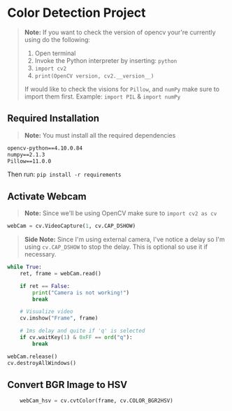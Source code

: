 # Color Detection Project


> **Note:** If you want to check the version of opencv your're currently using do the following: 
> 1. Open terminal
> 2. Invoke the Python interpreter by inserting: `python`
> 3. `import cv2`
> 4. `print(OpenCV version, cv2.__version__)`
>
> If would like to check the visions for `Pillow`, and `numPy` make sure to import them first. 
> Example: `import PIL` & `import numPy`


## Required Installation  
> **Note:** You must install all the required dependencies

```txt
opencv-python==4.10.0.84
numpy==2.1.3
Pillow==11.0.0
```
Then run: `pip install -r requirements`

## Activate Webcam 
> **Note:** Since we'll be using OpenCV make sure to `import cv2 as cv`


```python
webCam = cv.VideoCapture(1, cv.CAP_DSHOW)
```

> **Side Note:** Since I'm using external camera, I've notice a delay so I'm using `cv.CAP_DSHOW` to stop the delay. This is optional so use it if necessary. 

```python
while True:
    ret, frame = webCam.read()

    if ret == False:
        print("Camera is not working!")
        break

    # Visualize video 
    cv.imshow("Frame", frame)

    # 1ms delay and quite if 'q' is selected
    if cv.waitKey(1) & 0xFF == ord("q"):
        break

webCam.release()
cv.destroyAllWindows()
```

## Convert BGR Image to HSV
```python
    webCam_hsv = cv.cvtColor(frame, cv.COLOR_BGR2HSV)
```
 
